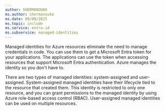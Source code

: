 ```yaml
---
author: SHERMANOUKO
ms.author: shermanouko
ms.date: 09/09/2025
ms.topic: include
ms.service: entra-id
ms.subservice: managed-identities
---
```


Managed identities for Azure resources eliminate the need to manage credentials in code. You can use them to get a Microsoft Entra token for your applications. The applications can use the token when accessing resources that support Microsoft Entra authentication. Azure manages the identity so you don't have to.

There are two types of managed identities: system-assigned and user-assigned. System-assigned managed identities have their lifecycle tied to the resource that created them. This identity is restricted to only one resource, and you can grant permissions to the managed identity by using Azure role-based access control (RBAC). User-assigned managed identities can be used on multiple resources.
